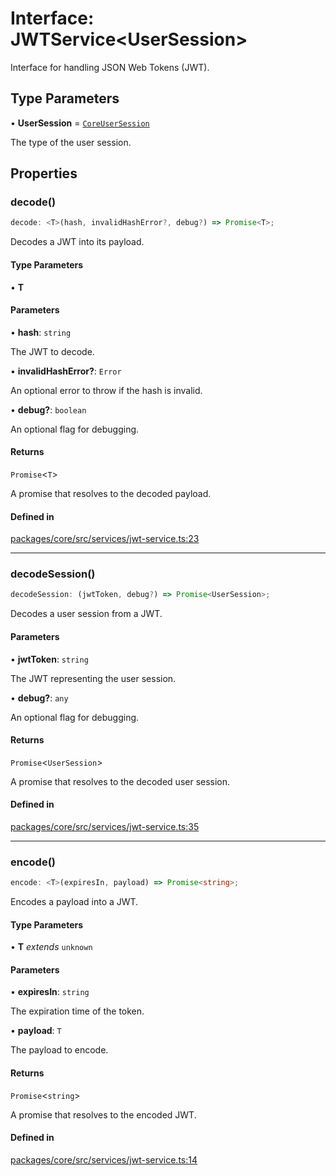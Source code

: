 # Interface: JWTService\<UserSession\>

Interface for handling JSON Web Tokens (JWT).

## Type Parameters

• **UserSession** = [`CoreUserSession`](CoreUserSession.md)

The type of the user session.

## Properties

### decode()

```ts
decode: <T>(hash, invalidHashError?, debug?) => Promise<T>;
```

Decodes a JWT into its payload.

#### Type Parameters

• **T**

#### Parameters

• **hash**: `string`

The JWT to decode.

• **invalidHashError?**: `Error`

An optional error to throw if the hash is invalid.

• **debug?**: `boolean`

An optional flag for debugging.

#### Returns

`Promise`\<`T`\>

A promise that resolves to the decoded payload.

#### Defined in

[packages/core/src/services/jwt-service.ts:23](https://github.com/vramework/vramework/blob/effbb4c429219b23928f1b1f0fcdb2fd3899355c/packages/core/src/services/jwt-service.ts#L23)

***

### decodeSession()

```ts
decodeSession: (jwtToken, debug?) => Promise<UserSession>;
```

Decodes a user session from a JWT.

#### Parameters

• **jwtToken**: `string`

The JWT representing the user session.

• **debug?**: `any`

An optional flag for debugging.

#### Returns

`Promise`\<`UserSession`\>

A promise that resolves to the decoded user session.

#### Defined in

[packages/core/src/services/jwt-service.ts:35](https://github.com/vramework/vramework/blob/effbb4c429219b23928f1b1f0fcdb2fd3899355c/packages/core/src/services/jwt-service.ts#L35)

***

### encode()

```ts
encode: <T>(expiresIn, payload) => Promise<string>;
```

Encodes a payload into a JWT.

#### Type Parameters

• **T** *extends* `unknown`

#### Parameters

• **expiresIn**: `string`

The expiration time of the token.

• **payload**: `T`

The payload to encode.

#### Returns

`Promise`\<`string`\>

A promise that resolves to the encoded JWT.

#### Defined in

[packages/core/src/services/jwt-service.ts:14](https://github.com/vramework/vramework/blob/effbb4c429219b23928f1b1f0fcdb2fd3899355c/packages/core/src/services/jwt-service.ts#L14)
